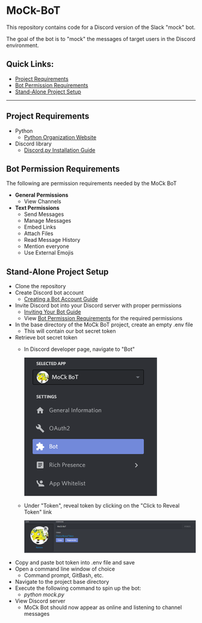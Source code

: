 # MoCk-BoT
This repository contains code for a Discord version of the Slack "mock" bot.

The goal of the bot is to "mock" the messages of target users in the Discord environment.

## Quick Links:
- [Project Requirements](#project-requirements)
- [Bot Permission Requirements](#bot-permission-requirements)
- [Stand-Alone Project Setup](#stand-alone-project-setup)

----------------------------------

## Project Requirements
- Python
  - [Python Organization Website](https://www.python.org/)
- Discord library
  - [Discord.py Installation Guide](https://discordpy.readthedocs.io/en/latest/intro.html)

## Bot Permission Requirements
The following are permission requirements needed by the MoCk BoT
 - **General Permissions**
   - View Channels
 - **Text Permissions**
   - Send Messages
   - Manage Messages
   - Embed Links
   - Attach Files
   - Read Message History
   - Mention everyone
   - Use External Emojis
   
## Stand-Alone Project Setup
- Clone the repository
- Create Discord bot account
  - [Creating a Bot Account Guide](https://discordpy.readthedocs.io/en/latest/discord.html#)
- Invite Discord bot into your Discord server with proper permissions
  - [Inviting Your Bot Guide](https://discordpy.readthedocs.io/en/latest/discord.html#inviting-your-bot)
  - View [Bot Permission Requirements](#bot-permission-requirements) for the required permissions  
- In the base directory of the MoCk BoT project, create an empty .env file
  - This will contain our bot secret token
- Retrieve bot secret token
  - In Discord developer page, navigate to "Bot"
  
    ![Discord Bot Selection](/images/bot-selection-snap.PNG)
  - Under "Token", reveal token by clicking on the "Click to Reveal Token" link

    ![Token Reveal](/images/token-reveal-snap.PNG)
- Copy and paste bot token into .env file and save
- Open a command line window of choice
  - Command prompt, GitBash, etc.
- Navigate to the project base directory
- Execute the following command to spin up the bot:
  - *python mock.py*
- View Discord server
  - MoCk Bot should now appear as online and listening to channel messages